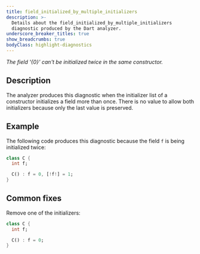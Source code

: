 ```yaml
---
title: field_initialized_by_multiple_initializers
description: >-
  Details about the field_initialized_by_multiple_initializers
  diagnostic produced by the Dart analyzer.
underscore_breaker_titles: true
show_breadcrumbs: true
bodyClass: highlight-diagnostics
---
```


_The field '{0}' can't be initialized twice in the same constructor._

## Description

The analyzer produces this diagnostic when the initializer list of a
constructor initializes a field more than once. There is no value to allow
both initializers because only the last value is preserved.

## Example

The following code produces this diagnostic because the field `f` is being
initialized twice:

```dart
class C {
  int f;

  C() : f = 0, [!f!] = 1;
}
```

## Common fixes

Remove one of the initializers:

```dart
class C {
  int f;

  C() : f = 0;
}
```
